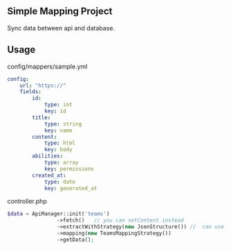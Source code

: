 ## Simple Mapping Project

Sync data between api and database.

## Usage


config/mappers/sample.yml
```yaml
config:
    url: "https://"
    fields:
        id:
            type: int
            key: id
        title:
            type: string
            key: name
        content:
            type: html
            key: body
        abilities:
            type: array
            key: permissions
        created_at:
            type: date
            key: generated_at
```

controller.php
```php
$data = ApiManager::init('teams')
                ->fetch()   // you can setContent instead
                ->extractWithStrategy(new JsonStructure()) //  can use extractWithFactory('json') instead
                ->mapping(new TeamsMappingStrategy())
                ->getData();
```
